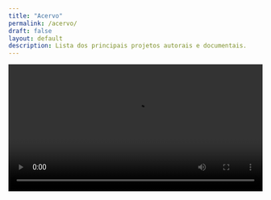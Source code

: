 ```yaml
---
title: "Acervo"
permalink: /acervo/
draft: false
layout: default
description: Lista dos principais projetos autorais e documentais.
---
```


<video width="100%" controls>
 <source src="/img/blog/Olivetti.mp4" type="video/mp4" alt="Squência de escrita na máquina de escrever" title="Um minuto de escrita.">  
Este vídeo não é suportado pelo seu navegador.
</video>
